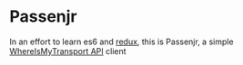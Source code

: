 # Passenjr

In an effort to learn es6 and [redux](https://github.com/rackt/redux), this is Passenjr, a simple [WhereIsMyTransport API](https://whereismytransport.com) client